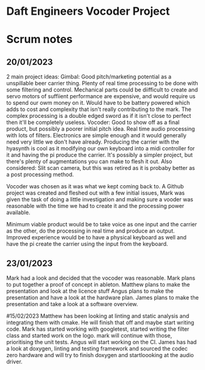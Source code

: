 # Daft Engineers Vocoder Project

# Scrum notes

## 20/01/2023
2 main project ideas:
Gimbal: Good pitch/marketing potential as a unspillable beer carrier thing. Plenty of real time processing to be done with some filtering and control. Mechanical parts could be diifficult to create and servo motors of suffiient performance are expensive, and would require us to spend our owm money on it. Would have to be battery powered which adds to cost and complexity that isn't really contributing to the mark. The complex processing is a double edged sword as if it isn't close to perfect then it'll be completely useless.
Vocoder: Good to show off as a final product, but possibly a poorer initial pitch idea. Real time audio processing with lots of filters. Electronics are simple enough and it would generally need very little we don't have already. Producing the carrier with the hyasynth is cool as it modifying our own keyboard into a midi controller for it and having the pi produce the carrier. It's possibly a simpler project, but there's plenty of augmentations you can make to flesh it out. 
Also considered: Slit scan camera, but this was retired as it is probaby better as a post processing method.

Vocoder was chosen as it was what we kept coming back to.
A Github project was created and fleshed out with a few initial issues, Mark was given the task of doing a little investigation and making sure a vooder was reasonable with the time we had to create it and the processing power available. 

Minimum viable product would be to take voice as one input and the carrier as the other, do the processing in real time and produce an output. 
Improved experience would be to have a physical keyboard as well and have the pi create the carrier using the input from the keyboard. 

## 23/01/2023
Mark had a look and decided that the vocoder was reasonable. Mark plans to put together a proof of concept in ableton.
Matthew plans to make the presentation and look at the licence stuff
Angus plans to make the presentation and have a look at the hardware plan.
James plans to make the presentation and take a look at a software overview. 

#15/02/2023
Matthew has been looking at linting and static analysis and integrating them with cmake. He will finish that off and maybe start writing code.
Mark has started working with googletest, started writing the filter class and started work on the logo. mark will continue with those, prioritising the unit tests. 
Angus will start working on the CI.
James has had a look at doxygen, linting and testing framework and sourced the codec zero hardware and will try to finish doxygen and startloooking at the audio driver. 

